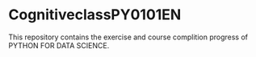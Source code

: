# CognitiveclassPY0101EN
This repository contains the exercise and course complition progress of PYTHON FOR DATA SCIENCE.
